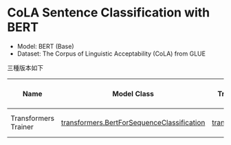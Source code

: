 # CoLA Sentence Classification with BERT

* Model: BERT (Base)
* Dataset: The Corpus of Linguistic Acceptability (CoLA) from GLUE

三種版本如下

| Name                 | Model Class                                                  | Training Method                                              | Colab                                                        | Weights & Biases                                             |
| -------------------- | ------------------------------------------------------------ | ------------------------------------------------------------ | ------------------------------------------------------------ | ------------------------------------------------------------ |
| Transformers Trainer | [transformers.BertForSequenceClassification](https://huggingface.co/docs/transformers/model_doc/bert#transformers.TFBertForSequenceClassification) | [transformers.Trainer](https://huggingface.co/transformers/main_classes/trainer.html#transformers.Trainer) | [![Open In Colab](https://colab.research.google.com/assets/colab-badge.svg)])](https://colab.research.google.com/drive/1dEiJhobNin75qp0UnESJYZHe8-jtbYxi?usp=sharing) |  |
